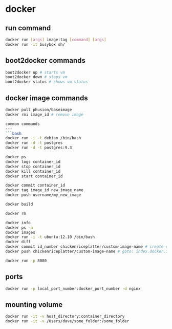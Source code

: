 docker
===

run command
---
```bash
docker run [args] image:tag [command] [args]
docker run -it busybox sh/
```

boot2docker commands
---
```bash
boot2docker up # starts vm
boot2docker down # stops vm
boot2docker status # shows vm status
```

docker image commands
---
```bash
docker pull phusion/baseimage
docker rmi image_id # remove image

common commands
---
```bash
docker run -i -t debian /bin/bash
docker run -d -t postgres
docker run -d -t postgres:9.3

docker ps
docker logs container_id
docker stop container_id
docker kill container_id
docker start container_id

docker commit container_id
docker tag image_id new_image_name
docker push username/my_new_image

docker build

docker rm

docker info
docker ps -a
docker images
docker run -i -t ubuntu:12.10 /bin/bash
docker diff
docker commit id_number chickenriceplatter/custom-image-name # create custom image
docker push chickenriceplatter/custom-image-name # goto: index.docker.io

docker run -p 8080
```

ports
---
```bash
docker run -p local_port_number:docker_port_number -d nginx
```

mounting volume
---
```bash
docker run -it -v host_directory:container_directory
docker run -it -v /Users/dave/some_folder:/some_folder
